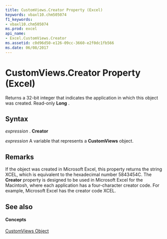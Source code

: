 ```yaml
---
title: CustomViews.Creator Property (Excel)
keywords: vbaxl10.chm505074
f1_keywords:
- vbaxl10.chm505074
ms.prod: excel
api_name:
- Excel.CustomViews.Creator
ms.assetid: c0d96d50-e126-09cc-3660-e2f0dc1fb566
ms.date: 06/08/2017
---
```



# CustomViews.Creator Property (Excel)

Returns a 32-bit integer that indicates the application in which this object was created. Read-only  **Long** .


## Syntax

 _expression_ . **Creator**

 _expression_ A variable that represents a **CustomViews** object.


## Remarks

If the object was created in Microsoft Excel, this property returns the string XCEL, which is equivalent to the hexadecimal number 5843454C. The  **Creator** property is designed to be used in Microsoft Excel for the Macintosh, where each application has a four-character creator code. For example, Microsoft Excel has the creator code XCEL.


## See also


#### Concepts


[CustomViews Object](Excel.CustomViews.md)

